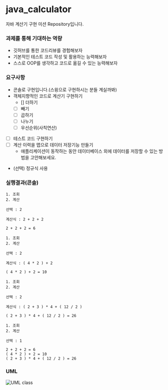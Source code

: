 # java_calculator
자바 계산기 구현 미션 Repository입니다.

### 과제를 통해 기대하는 역량

- 깃허브를 통한 코드리뷰를 경험해보자
- 기본적인 테스트 코드 작성 및 활용하는 능력해보자
- 스스로 OOP를 생각하고 코드로 옮길 수 있는 능력해보자

### 요구사항
- 콘솔로 구현입니다.(스윙으로 구현하시는 분들 계실까봐) 
- 객체지향적인 코드로 계산기 구현하기
    - []  더하기
    - [ ]  빼기
    - [ ]  곱하기
    - [ ]  나누기
    - [ ]  우선순위(사칙연산)
- [ ]  테스트 코드 구현하기
- [ ]  계산 이력을 맵으로 데이터 저장기능 만들기
    - 애플리케이션이 동작하는 동안 데이터베이스 외에 데이터를 저장할 수 있는 방법을 고안해보세요.
- (선택) 정규식 사용

### 실행결과(콘솔)
```
1. 조회
2. 계산

선택 : 2

계산식 : 2 + 2 + 2

2 + 2 + 2 = 6

1. 조회
2. 계산

선택 : 2

계산식 : ( 4 * 2 ) + 2

( 4 * 2 ) + 2 = 10

1. 조회
2. 계산

선택 : 2

계산식 : ( 2 + 3 ) * 4 + ( 12 / 2 )

( 2 + 3 ) * 4 + ( 12 / 2 ) = 26

1. 조회
2. 계산

선택 : 1

2 + 2 + 2 = 6
( 4 * 2 ) + 2 = 10
( 2 + 3 ) * 4 + ( 12 / 2 ) = 26

```

### UML

![UML class](https://user-images.githubusercontent.com/28651727/160236979-d42c7ee4-6aa9-4937-81e5-4d2aa325c940.jpeg)


